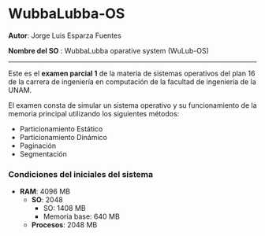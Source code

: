 # WubbaLubba-OS

**Autor**: Jorge Luis Esparza Fuentes

**Nombre del SO** : WubbaLubba oparative system (WuLub-OS)

------------------------------------


Este es el **examen parcial 1** de la materia de sistemas operativos del plan 16 de la carrera de ingeniería en computación de la facultad de ingeniería de la UNAM.

El examen consta de simular un sistema operativo y su funcionamiento de la memoria principal utilizando los siguientes métodos:

* Particionamiento Estático
* Particionamiento Dinámico
* Paginación
* Segmentación

### **Condiciones del iniciales del sistema**
* **RAM**: 4096 MB
    * **SO**: 2048
        * SO: 1408 MB
        * Memoria base: 640 MB
    * **Procesos**: 2048 MB

